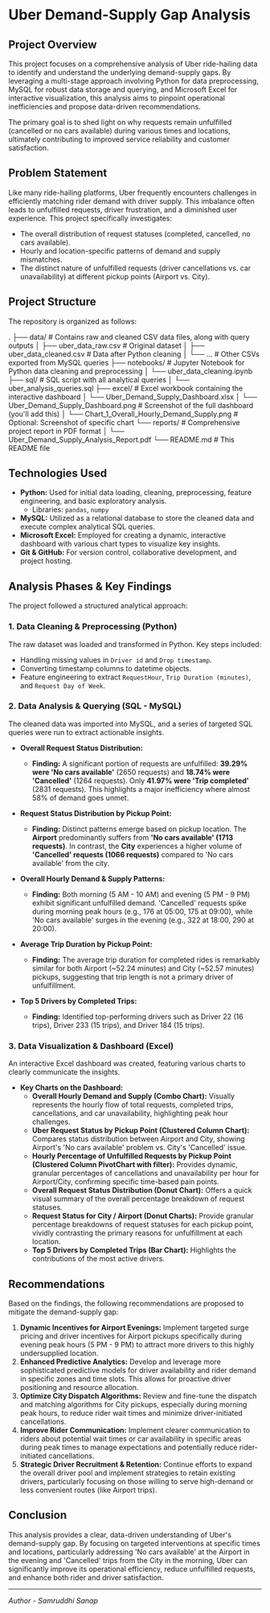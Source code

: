 # Uber Demand-Supply Gap Analysis

## Project Overview

This project focuses on a comprehensive analysis of Uber ride-hailing data to identify and understand the underlying demand-supply gaps. By leveraging a multi-stage approach involving Python for data preprocessing, MySQL for robust data storage and querying, and Microsoft Excel for interactive visualization, this analysis aims to pinpoint operational inefficiencies and propose data-driven recommendations.

The primary goal is to shed light on why requests remain unfulfilled (cancelled or no cars available) during various times and locations, ultimately contributing to improved service reliability and customer satisfaction.

## Problem Statement

Like many ride-hailing platforms, Uber frequently encounters challenges in efficiently matching rider demand with driver supply. This imbalance often leads to unfulfilled requests, driver frustration, and a diminished user experience. This project specifically investigates:
* The overall distribution of request statuses (completed, cancelled, no cars available).
* Hourly and location-specific patterns of demand and supply mismatches.
* The distinct nature of unfulfilled requests (driver cancellations vs. car unavailability) at different pickup points (Airport vs. City).

## Project Structure

The repository is organized as follows:

.
├── data/                       # Contains raw and cleaned CSV data files, along with query outputs
│   ├── uber_data_raw.csv       # Original dataset
│   ├── uber_data_cleaned.csv   # Data after Python cleaning
│   └── ...                     # Other CSVs exported from MySQL queries
├── notebooks/                  # Jupyter Notebook for Python data cleaning and preprocessing
│   └── uber_data_cleaning.ipynb
├── sql/                        # SQL script with all analytical queries
│   └── uber_analysis_queries.sql
├── excel/                      # Excel workbook containing the interactive dashboard
│   └── Uber_Demand_Supply_Dashboard.xlsx
│   └── Uber_Demand_Supply_Dashboard.png  # Screenshot of the full dashboard (you'll add this)
│   └── Chart_1_Overall_Hourly_Demand_Supply.png # Optional: Screenshot of specific chart
└── reports/                    # Comprehensive project report in PDF format
│   └── Uber_Demand_Supply_Analysis_Report.pdf
└── README.md                   # This README file


## Technologies Used

* **Python:** Used for initial data loading, cleaning, preprocessing, feature engineering, and basic exploratory analysis.
    * Libraries: `pandas`, `numpy`
* **MySQL:** Utilized as a relational database to store the cleaned data and execute complex analytical SQL queries.
* **Microsoft Excel:** Employed for creating a dynamic, interactive dashboard with various chart types to visualize key insights.
* **Git & GitHub:** For version control, collaborative development, and project hosting.

## Analysis Phases & Key Findings

The project followed a structured analytical approach:

### **1. Data Cleaning & Preprocessing (Python)**
The raw dataset was loaded and transformed in Python. Key steps included:
* Handling missing values in `Driver id` and `Drop timestamp`.
* Converting timestamp columns to datetime objects.
* Feature engineering to extract `RequestHour`, `Trip Duration (minutes)`, and `Request Day of Week`.

### **2. Data Analysis & Querying (SQL - MySQL)**
The cleaned data was imported into MySQL, and a series of targeted SQL queries were run to extract actionable insights.

* **Overall Request Status Distribution:**
    * **Finding:** A significant portion of requests are unfulfilled: **39.29% were 'No cars available'** (2650 requests) and **18.74% were 'Cancelled'** (1264 requests). Only **41.97% were 'Trip completed'** (2831 requests). This highlights a major inefficiency where almost 58% of demand goes unmet.

* **Request Status Distribution by Pickup Point:**
    * **Finding:** Distinct patterns emerge based on pickup location. The **Airport** predominantly suffers from **'No cars available' (1713 requests)**. In contrast, the **City** experiences a higher volume of **'Cancelled' requests (1066 requests)** compared to 'No cars available' from the city.

* **Overall Hourly Demand & Supply Patterns:**
    * **Finding:** Both morning (5 AM - 10 AM) and evening (5 PM - 9 PM) exhibit significant unfulfilled demand. 'Cancelled' requests spike during morning peak hours (e.g., 176 at 05:00, 175 at 09:00), while 'No cars available' surges in the evening (e.g., 322 at 18:00, 290 at 20:00).
    
* **Average Trip Duration by Pickup Point:**
    * **Finding:** The average trip duration for completed rides is remarkably similar for both Airport (~52.24 minutes) and City (~52.57 minutes) pickups, suggesting that trip length is not a primary driver of unfulfillment.
  
* **Top 5 Drivers by Completed Trips:**
    * **Finding:** Identified top-performing drivers such as Driver 22 (16 trips), Driver 233 (15 trips), and Driver 184 (15 trips).

### **3. Data Visualization & Dashboard (Excel)**
An interactive Excel dashboard was created, featuring various charts to clearly communicate the insights.

* **Key Charts on the Dashboard:**
    * **Overall Hourly Demand and Supply (Combo Chart):** Visually represents the hourly flow of total requests, completed trips, cancellations, and car unavailability, highlighting peak hour challenges.
    * **Uber Request Status by Pickup Point (Clustered Column Chart):** Compares status distribution between Airport and City, showing Airport's 'No cars available' problem vs. City's 'Cancelled' issue.
    * **Hourly Percentage of Unfulfilled Requests by Pickup Point (Clustered Column PivotChart with filter):** Provides dynamic, granular percentages of cancellations and unavailability per hour for Airport/City, confirming specific time-based pain points.
    * **Overall Request Status Distribution (Donut Chart):** Offers a quick visual summary of the overall percentage breakdown of request statuses.
    * **Request Status for City / Airport (Donut Charts):** Provide granular percentage breakdowns of request statuses for each pickup point, vividly contrasting the primary reasons for unfulfillment at each location.
    * **Top 5 Drivers by Completed Trips (Bar Chart):** Highlights the contributions of the most active drivers.

## Recommendations

Based on the findings, the following recommendations are proposed to mitigate the demand-supply gap:

1.  **Dynamic Incentives for Airport Evenings:** Implement targeted surge pricing and driver incentives for Airport pickups specifically during evening peak hours (5 PM - 9 PM) to attract more drivers to this highly undersupplied location.
2.  **Enhanced Predictive Analytics:** Develop and leverage more sophisticated predictive models for driver availability and rider demand in specific zones and time slots. This allows for proactive driver positioning and resource allocation.
3.  **Optimize City Dispatch Algorithms:** Review and fine-tune the dispatch and matching algorithms for City pickups, especially during morning peak hours, to reduce rider wait times and minimize driver-initiated cancellations.
4.  **Improve Rider Communication:** Implement clearer communication to riders about potential wait times or car availability in specific areas during peak times to manage expectations and potentially reduce rider-initiated cancellations.
5.  **Strategic Driver Recruitment & Retention:** Continue efforts to expand the overall driver pool and implement strategies to retain existing drivers, particularly focusing on those willing to serve high-demand or less convenient routes (like Airport trips).

## Conclusion

This analysis provides a clear, data-driven understanding of Uber's demand-supply gap. By focusing on targeted interventions at specific times and locations, particularly addressing 'No cars available' at the Airport in the evening and 'Cancelled' trips from the City in the morning, Uber can significantly improve its operational efficiency, reduce unfulfilled requests, and enhance both rider and driver satisfaction.

---
*Author - Samruddhi Sanap*
